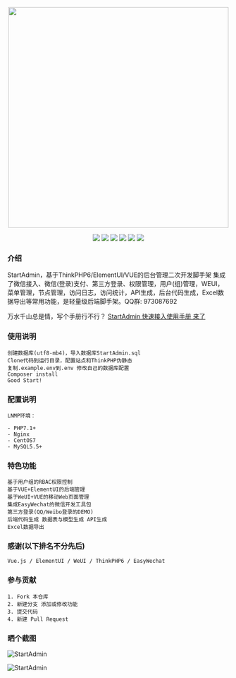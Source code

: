 <p align="center">
<img width="500" src="https://images.gitee.com/uploads/images/2020/0408/002846_2e9986dd_145025.png"/>
</p>
<p align="center">
<a href="https://gitee.com/hamm/StartAdmin/stargazers" target="_blank"><img src="https://svg.hamm.cn/gitee.svg?type=star&user=hamm&project=StartAdmin"/></a>
<a href="https://gitee.com/hamm/StartAdmin/members" target="_blank"><img src="https://svg.hamm.cn/gitee.svg?type=fork&user=hamm&project=StartAdmin"/></a>
<img src="https://svg.hamm.cn/badge.svg?key=Base&value=ThinkPHP6"/>
<img src="https://svg.hamm.cn/badge.svg?key=Data&value=MySQL5.5"/>
<img src="https://svg.hamm.cn/badge.svg?key=Runtime&value=PHP7.1"/>
<img src="https://svg.hamm.cn/badge.svg?key=License&value=Apache-2.0"/>
</p>

### 介绍

StartAdmin，基于ThinkPHP6/ElementUI/VUE的后台管理二次开发脚手架 集成了微信接入、微信(登录)支付、第三方登录、权限管理，用户(组)管理，WEUI，菜单管理，节点管理，访问日志，访问统计，API生成，后台代码生成，Excel数据导出等常用功能，是轻量级后端脚手架。QQ群: 973087692

万水千山总是情，写个手册行不行？
<a href="https://startadmin.hamm.cn/" target="_blank">StartAdmin 快速接入使用手册 来了 </a>

### 使用说明
```
创建数据库(utf8-mb4)，导入数据库StartAdmin.sql
Clone代码到运行目录，配置站点和ThinkPHP伪静态
复制.example.env到.env 修改自己的数据库配置
Composer install 
Good Start!
```
### 配置说明
```
LNMP环境：

- PHP7.1+
- Nginx
- CentOS7
- MySQL5.5+
```
### 特色功能
```
基于用户组的RBAC权限控制
基于VUE+ElementUI的后端管理
基于WeUI+VUE的移动Web页面管理
集成EasyWechat的微信开发工具包
第三方登录(QQ/Weibo登录的DEMO)
后端代码生成 数据表与模型生成 API生成
Excel数据导出
```
### 感谢(以下排名不分先后)
``` 
Vue.js / ElementUI / WeUI / ThinkPHP6 / EasyWechat
```

### 参与贡献
```
1. Fork 本仓库
2. 新建分支 添加或修改功能
3. 提交代码
4. 新建 Pull Request
```
### 晒个截图
![StartAdmin](https://images.gitee.com/uploads/images/2020/0401/021330_e8b2482f_145025.png "截屏2020-04-0101.36.11.png")

![StartAdmin](https://images.gitee.com/uploads/images/2020/0401/021415_b9ec454e_145025.png "截屏2020-04-0101.38.26.png")